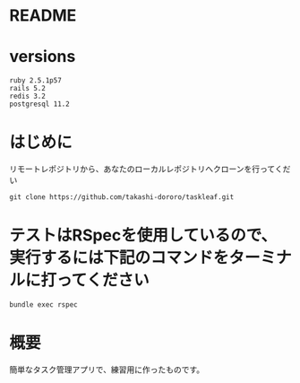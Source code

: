 # README

# versions
```
ruby 2.5.1p57
rails 5.2
redis 3.2
postgresql 11.2
```
# はじめに
リモートレポジトリから、あなたのローカルレポジトリへクローンを行ってくだい
```
git clone https://github.com/takashi-dororo/taskleaf.git
```


# テストはRSpecを使用しているので、実行するには下記のコマンドをターミナルに打ってください
```
bundle exec rspec
```

# 概要
簡単なタスク管理アプリで、練習用に作ったものです。
